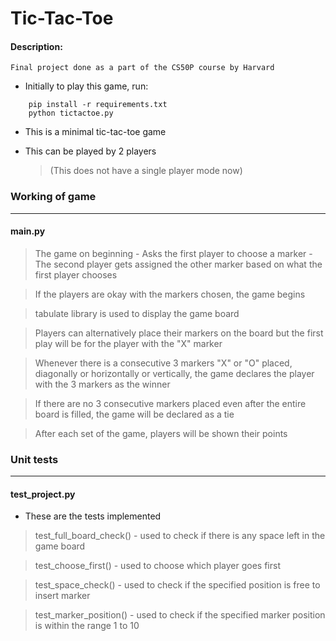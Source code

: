 # Tic-Tac-Toe

#### Description:

    Final project done as a part of the CS50P course by Harvard

- Initially to play this game, run:
```
    pip install -r requirements.txt
    python tictactoe.py
```

- This is a minimal tic-tac-toe game

- This can be played by 2 players
    > (This does not have a single player mode now)

### Working of game
__________________________

#### main.py

> The game on beginning
    - Asks the first player to choose a marker
    - The second player gets assigned the other marker based on what the 
first player chooses

> If the players are okay with the markers chosen, the game begins

> tabulate library is used to display the game board

> Players can alternatively place their markers on the board but the first 
play will be for the player with the "X" marker

> Whenever there is a consecutive 3 markers "X" or "O" placed, diagonally 
or horizontally or vertically, the game declares the player with the 3 
markers as the winner

> If there are no 3 consecutive markers placed even after the entire board 
is filled, the game will be declared as a tie

> After each set of the game, players will be shown their points


### Unit tests
___________________________

#### test_project.py

- These are the tests implemented

> test_full_board_check()
    - used to check if there is any space left in the game board

> test_choose_first()
    - used to choose which player goes first

> test_space_check()
    - used to check if the specified position is free to insert marker

> test_marker_position()
    - used to check if the specified marker position is within the range 1 
to 10

